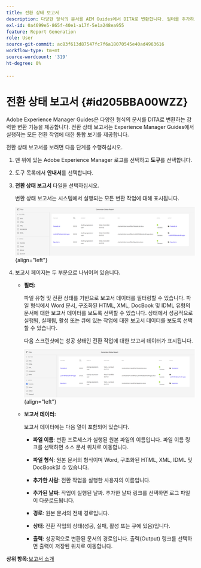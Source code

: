 ```yaml
---
title: 전환 상태 보고서
description: 다양한 형식의 문서를 AEM Guides에서 DITA로 변환합니다. 필터를 추가하고 전환 상태 보고서를 보는 방법에 대해 알아봅니다.
exl-id: 0a4699e5-865f-40e1-a17f-5e1a248ea955
feature: Report Generation
role: User
source-git-commit: ac83f613d87547fc7f6a18070545e40ad4963616
workflow-type: tm+mt
source-wordcount: '319'
ht-degree: 0%

---
```


# 전환 상태 보고서 {#id205BBA00WZZ}

Adobe Experience Manager Guides은 다양한 형식의 문서를 DITA로 변환하는 강력한 변환 기능을 제공합니다. 전환 상태 보고서는 Experience Manager Guides에서 실행하는 모든 전환 작업에 대한 통합 보기를 제공합니다.

전환 상태 보고서를 보려면 다음 단계를 수행하십시오.

1. 맨 위에 있는 Adobe Experience Manager 로고를 선택하고 **도구**&#x200B;를 선택합니다.

1. 도구 목록에서 **안내서**&#x200B;를 선택합니다.

1. **전환 상태 보고서** 타일을 선택하십시오.

   변환 상태 보고서는 시스템에서 실행되는 모든 변환 작업에 대해 표시됩니다.

   ![](images/conversion-status-report-new.png){align="left"}

1. 보고서 페이지는 두 부분으로 나뉘어져 있습니다.

   - **필터:**

     파일 유형 및 전환 상태를 기반으로 보고서 데이터를 필터링할 수 있습니다. 파일 형식에서 Word 문서, 구조화된 HTML, XML, DocBook 및 IDML 유형의 문서에 대한 보고서 데이터를 보도록 선택할 수 있습니다. 상태에서 성공적으로 실행됨, 실패됨, 활성 또는 큐에 있는 작업에 대한 보고서 데이터를 보도록 선택할 수 있습니다.

     다음 스크린샷에는 성공 상태인 전환 작업에 대한 보고서 데이터가 표시됩니다.

     ![](images/conversion-report-failed-active-queued-new.png){align="left"}

   - **보고서 데이터:**

     보고서 데이터에는 다음 열이 포함되어 있습니다.

      - **파일 이름**: 변환 프로세스가 실행된 원본 파일의 이름입니다. 파일 이름 링크를 선택하면 소스 문서 위치로 이동합니다.

      - **파일 형식**: 원본 문서의 형식이며 Word, 구조화된 HTML, XML, IDML 및 DocBook일 수 있습니다.

      - **추가한 사람**: 전환 작업을 실행한 사용자의 이름입니다.

      - **추가된 날짜**: 작업이 실행된 날짜. 추가한 날짜 링크를 선택하면 로그 파일이 다운로드됩니다.

      - **경로**: 원본 문서의 전체 경로입니다.

      - **상태**: 전환 작업의 상태(성공, 실패, 활성 또는 큐에 있음)입니다.

      - **출력**: 성공적으로 변환된 문서의 경로입니다. 출력(Output) 링크를 선택하면 출력이 저장된 위치로 이동합니다.


**상위 항목:**&#x200B;[&#x200B;보고서 소개](reports-intro.md)
